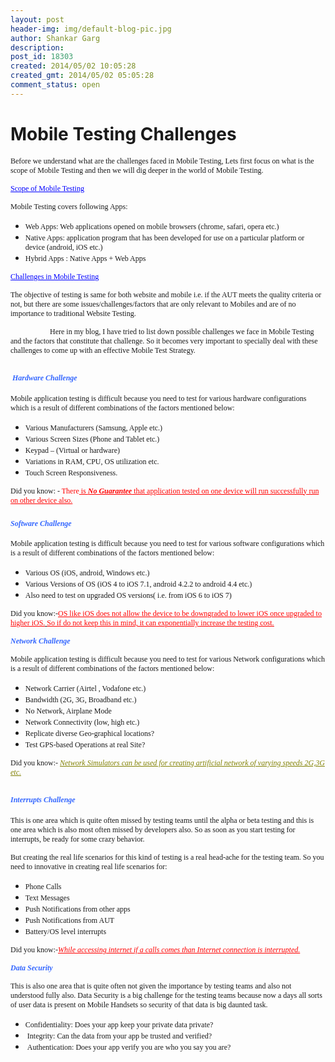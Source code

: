 ```yaml
---
layout: post
header-img: img/default-blog-pic.jpg
author: Shankar Garg
description: 
post_id: 18303
created: 2014/05/02 10:05:28
created_gmt: 2014/05/02 05:05:28
comment_status: open
---
```


# Mobile Testing Challenges

<p><span style="font-family: verdana, geneva;font-size: 12px">Before we understand what are the challenges faced in Mobile Testing, Lets first focus on what is the scope of Mobile Testing and then we will dig deeper in the world of Mobile Testing.</span>
<p class="clean alert"><span style="text-decoration: underline;color: #0000ff;font-family: verdana, geneva;font-size: 12px">Scope of Mobile Testing</span></p>
<span style="font-family: verdana, geneva;font-size: 12px">Mobile Testing covers following Apps:</span>
<ul>
    <li><span style="font-family: verdana, geneva;font-size: 12px">Web Apps: Web applications opened on mobile browsers (chrome, safari, opera etc.)</span></li>
    <li><span style="font-family: verdana, geneva;font-size: 12px">Native Apps: application program that has been developed for use on a particular platform or device (android, iOS etc.)</span></li>
    <li><span style="font-family: verdana, geneva;font-size: 12px">Hybrid Apps : Native Apps + Web Apps</span></li>
</ul>
<span style="text-decoration: underline;font-family: verdana, geneva;font-size: 12px"><span style="color: #0000ff;text-decoration: underline">Challenges in Mobile Testing</span></span></p>
<p><span style="font-family: verdana, geneva;font-size: 12px">The objective of testing is same for both website and mobile i.e. if the AUT meets the quality criteria or not, but there are some issues/challenges/factors that are only relevant to Mobiles and are of no importance to traditional Website Testing.</span></p>
<p><span style="font-family: verdana, geneva;font-size: 12px">                     Here in my blog, I have tried to list down possible challenges we face in Mobile Testing and the factors that constitute that challenge. So it becomes very important to specially deal with these challenges to come up with an effective Mobile Test Strategy.</span>
<h2><span style="color: #3366ff"><span style="font-family: verdana, geneva;font-size: 12px"> </span><span style="font-family: verdana, geneva;font-size: 12px"><i>Hardware Challenge</i></span></span></h2>
<span style="font-family: verdana, geneva;font-size: 12px">Mobile application testing is difficult because you need to test for various hardware configurations which is a result of different combinations of the factors mentioned below:</span>
<ul>
    <li><span style="font-family: verdana, geneva;font-size: 12px">Various Manufacturers (Samsung, Apple etc.)</span></li>
    <li><span style="font-family: verdana, geneva;font-size: 12px">Various Screen Sizes (Phone and Tablet etc.)</span></li>
    <li><span style="font-family: verdana, geneva;font-size: 12px">Keypad – (Virtual or hardware)</span></li>
    <li><span style="font-family: verdana, geneva;font-size: 12px">Variations in RAM, CPU, OS utilization etc.</span></li>
    <li><span style="font-family: verdana, geneva;font-size: 12px">Touch Screen Responsiveness.</span></li>
</ul>
<span style="font-family: verdana, geneva;font-size: 12px">Did you know: - <span style="color: #ff0000">There<span style="text-decoration: underline"> is <b><i>No Guarantee</i></b> that application tested on one device will run successfully run on other device also.</span></span></span>
<h3><span style="font-family: verdana, geneva;font-size: 12px;color: #3366ff"><i>Software Challenge</i></span></h3>
<span style="font-family: verdana, geneva;font-size: 12px">Mobile application testing is difficult because you need to test for various software configurations which is a result of different combinations of the factors mentioned below:</span>
<ul>
    <li><span style="font-family: verdana, geneva;font-size: 12px">Various OS (iOS, android, Windows etc.)</span></li>
    <li><span style="font-family: verdana, geneva;font-size: 12px">Various Versions of OS (iOS 4 to iOS 7.1, android 4.2.2 to android 4.4 etc.)</span></li>
    <li><span style="font-family: verdana, geneva;font-size: 12px">Also need to test on upgraded OS versions( i.e. from iOS 6 to iOS 7)</span></li>
</ul>
<span style="font-family: verdana, geneva;font-size: 12px">Did you know:-<span style="text-decoration: underline"><span style="color: #ff0000;text-decoration: underline">OS like iOS does not allow the device to be downgraded to lower iOS once upgraded to higher iOS.</span> <span style="color: #ff0000;text-decoration: underline">So if do not keep this in mind, it can exponentially increase the testing cost. </span></span></span></p>
<p><em><span style="color: #3366ff"><strong><span style="font-family: verdana, geneva;font-size: 12px">Network Challenge</span></strong></span></em></p>
<p><span style="font-family: verdana, geneva;font-size: 12px">Mobile application testing is difficult because you need to test for various Network configurations which is a result of different combinations of the factors mentioned below:</span>
<ul>
    <li><span style="font-family: verdana, geneva;font-size: 12px">Network Carrier (Airtel , Vodafone etc.)</span></li>
    <li><span style="font-family: verdana, geneva;font-size: 12px">Bandwidth (2G, 3G, Broadband etc.)</span></li>
    <li><span style="font-family: verdana, geneva;font-size: 12px">No Network, Airplane Mode</span></li>
    <li><span style="font-family: verdana, geneva;font-size: 12px">Network Connectivity (low, high etc.)</span></li>
    <li><span style="font-family: verdana, geneva;font-size: 12px">Replicate diverse Geo-graphical locations?</span></li>
    <li><span style="font-family: verdana, geneva;font-size: 12px">Test GPS-based Operations at real Site?</span></li>
</ul>
<span style="font-family: verdana, geneva;font-size: 12px">Did you know:- <span style="color: #808000"><i><span style="text-decoration: underline">Network Simulators can be used for creating artificial network of varying speeds 2G,3G etc.</span></i></span></span>
<h2><span style="color: #3366ff"><em><strong><span style="font-family: verdana, geneva;font-size: 12px">Interrupts Challenge</span></strong></em></span></h2>
<span style="font-family: verdana, geneva;font-size: 12px">This is one area which is quite often missed by testing teams until the alpha or beta testing and this is one area which is also most often missed by developers also. So as soon as you start testing for interrupts, be ready for some crazy behavior.</span></p>
<p><span style="font-family: verdana, geneva;font-size: 12px">But creating the real life scenarios for this kind of testing is a real head-ache for the testing team. So you need to innovative in creating real life scenarios for:</span>
<ul>
    <li><span style="font-family: verdana, geneva;font-size: 12px">Phone Calls</span></li>
    <li><span style="font-family: verdana, geneva;font-size: 12px">Text Messages</span></li>
    <li><span style="font-family: verdana, geneva;font-size: 12px">Push Notifications from other apps</span></li>
    <li><span style="font-family: verdana, geneva;font-size: 12px">Push Notifications from AUT</span></li>
    <li><span style="font-family: verdana, geneva;font-size: 12px">Battery/OS level interrupts</span></li>
</ul>
<span style="font-family: verdana, geneva;font-size: 12px">Did you know:-<span style="color: #ff0000"><i><span style="text-decoration: underline">While accessing internet if a calls comes than Internet connection is interrupted.</span></i></span></span></p>
<p><span style="color: #3366ff"><strong><span style="font-family: verdana, geneva;font-size: 12px"><i>Data Security</i></span></strong></span></p>
<p><span style="font-family: verdana, geneva;font-size: 12px">This is also one area that is quite often not given the importance by testing teams and also not understood fully also. Data Security is a big challenge for the testing teams because now a days all sorts of user data is present on Mobile Handsets so security of that data is big daunted task.</span>
<ul>
    <li><span style="font-family: verdana, geneva;font-size: 12px">Confidentiality: Does your app keep your private data private?</span></li>
    <li><span style="font-family: verdana, geneva;font-size: 12px"> Integrity: Can the data from your app be trusted and verified?</span></li>
    <li><span style="font-family: verdana, geneva;font-size: 12px"> Authentication: Does your app verify you are who you say you are?</span></li></p>